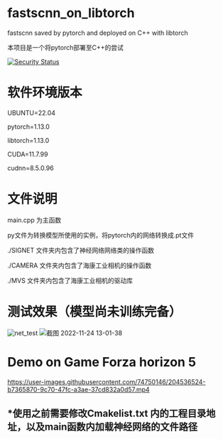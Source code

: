 # fastscnn_on_libtorch
fastscnn saved by pytorch and deployed on C++ with libtorch

本项目是一个将pytorch部署至C++的尝试 

[![Security Status](https://s.murphysec.com/badge/C-Qiyao/fastscnn_on_libtorch.svg)](https://www.murphysec.com/p/C-Qiyao/fastscnn_on_libtorch)

# 软件环境版本
UBUNTU=22.04

pytorch=1.13.0

libtorch=1.13.0

CUDA=11.7.99

cudnn=8.5.0.96
# 文件说明
main.cpp 为主函数

py文件为转换模型所使用的实例，将pytorch内的网络转换成.pt文件

./SIGNET 文件夹内包含了神经网络网络类的操作函数

./CAMERA 文件夹内包含了海康工业相机的操作函数

./MVS  文件夹内包含了海康工业相机的驱动库

# 测试效果（模型尚未训练完备）

![net_test](https://user-images.githubusercontent.com/74750146/203498742-a1c6e2b7-050a-4bb3-99ff-148f90f1b881.png)
![截图 2022-11-24 13-01-38](https://user-images.githubusercontent.com/74750146/203706585-32c040e9-cb8e-4930-993c-ee3aa714a622.png)

# Demo on Game  Forza horizon 5

https://user-images.githubusercontent.com/74750146/204536524-b7365870-9c70-47fc-a3ae-37cd832a0d57.mp4


## *使用之前需要修改Cmakelist.txt 内的工程目录地址，以及main函数内加载神经网络的文件路径




